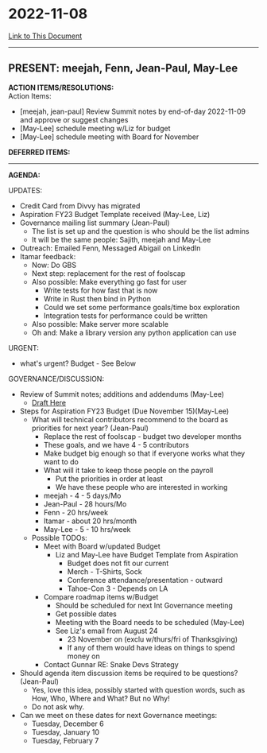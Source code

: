 # 2022-11-08

[Link to This Document](https://hackmd.io/@May-Lee/r1vptMWBi/edit)

----------

**PRESENT:**
meejah, Fenn, Jean-Paul, May-Lee
----------

**ACTION ITEMS/RESOLUTIONS:**  
Action Items:
- [meejah, jean-paul] Review Summit notes by end-of-day 2022-11-09 and approve or suggest changes
- [May-Lee] schedule meeting w/Liz for budget
- [May-Lee] schedule meeting with Board for November

**DEFERRED ITEMS:**  

----------

**AGENDA:**

UPDATES:  
- Credit Card from Divvy has migrated
- Aspiration FY23 Budget Template received (May-Lee, Liz)
- Governance mailing list summary (Jean-Paul)
    - The list is set up and the question is who should be the list admins
    - It will be the same people: Sajith, meejah and May-Lee
- Outreach: Emailed Fenn, Messaged Abigail on LinkedIn
- Itamar feedback:
    - Now: Do GBS
    - Next step: replacement for the rest of foolscap
    - Also possible: Make everything go fast for user
        - Write tests for how fast that is now
        - Write in Rust then bind in Python
        - Could we set some performance goals/time box exploration
        - Integration tests for performance could be written
    - Also possible: Make server more scalable
    - Oh and: Make a library version any python application can use

URGENT:
- what's urgent? Budget - See Below

GOVERNANCE/DISCUSSION:
- Review of Summit notes; additions and addendums (May-Lee)
    - [Draft Here](https://hackmd.io/@May-Lee/H1xIw-ENs)
- Steps for Aspiration FY23 Budget (Due November 15)(May-Lee)
    - What will technical contributors recommend to the board as priorities for next year? (Jean-Paul)
        - Replace the rest of foolscap - budget two developer months
        - These goals, and we have 4 - 5 contributors
        - Make budget big enough so that if everyone works what they want to do
        - What will it take to keep those people on the payroll
            - Put the priorities in order at least
            - We have these people who are interested in working
        - meejah - 4 - 5 days/Mo
        - Jean-Paul - 28 hours/Mo
        - Fenn - 20 hrs/week
        - Itamar - about 20 hrs/month
        - May-Lee - 5 - 10 hrs/week
    - Possible TODOs:
        - Meet with Board w/updated Budget
            - Liz and May-Lee have Budget Template from Aspiration
                - Budget does not fit our current
                - Merch - T-Shirts, Sock
                - Conference attendance/presentation - outward
                - Tahoe-Con 3 - Depends on LA
        - Compare roadmap items w/Budget
            - Should be scheduled for next Int Governance meeting
            - Get possible dates
            - Meeting with the Board needs to be scheduled (May-Lee)
            - See Liz's email from August 24
                - 23 November on (exclu w/thurs/fri of Thanksgiving)
                - If any of them would have ideas on things to spend money on
        - Contact Gunnar RE: Snake Devs Strategy
- Should agenda item discussion items be required to be questions? (Jean-Paul)
    - Yes, love this idea, possibly started with question words, such as How, Who, Where and What? But no Why!
    - Do not ask why.
- Can we meet on these dates for next Governance meetings:
    - Tuesday, December 6
    - Tuesday, January 10
    - Tuesday, February 7
